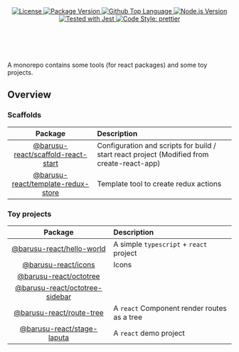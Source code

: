 <header>
  <div align="center">
    <a href="#license">
      <img
        alt="License"
        src="https://img.shields.io/github/license/guanghechen/barusu-react"
      />
    </a>
    <a href="https://github.com/guanghechen/barusu-react/tags">
      <img
        alt="Package Version"
        src="https://img.shields.io/github/v/tag/guanghechen/barusu-react?include_prereleases&sort=semver"
      />
    </a>
    <a href="https://github.com/guanghechen/barusu-react/search?l=typescript">
      <img
        alt="Github Top Language"
        src="https://img.shields.io/github/languages/top/guanghechen/barusu-react"
      />
    </a>
    <a href="https://github.com/nodejs/node">
      <img
        alt="Node.js Version"
        src="https://img.shields.io/node/v/@barusu-react/hello-world"
      />
    </a>
    <a href="https://github.com/facebook/jest">
      <img
        alt="Tested with Jest"
        src="https://img.shields.io/badge/tested_with-jest-9c465e.svg"
      />
    </a>
    <a href="https://github.com/prettier/prettier">
      <img
        alt="Code Style: prettier"
        src="https://img.shields.io/badge/code_style-prettier-ff69b4.svg?style=flat-square"
      />
    </a>
  </div>
</header>
<br/>


A monorepo contains some tools (for react packages) and some toy projects.

## Overview

### Scaffolds

   Package                                    | Description
  :------------------------------------------:|:----------------------------------------------------------
   [@barusu-react/scaffold-react-start]       | Configuration and scripts for build / start react project (Modified from create-react-app)
   [@barusu-react/template-redux-store]       | Template tool to create redux actions

### Toy projects

   Package                          | Description
  :--------------------------------:|:---------------------------------------------
   [@barusu-react/hello-world]      | A simple `typescript` + `react` project
   [@barusu-react/icons]            | Icons
   [@barusu-react/octotree]         |
   [@barusu-react/octotree-sidebar] |
   [@barusu-react/route-tree]       | A `react` Component render routes as a tree
   [@barusu-react/stage-laputa]     | A `react` demo project



[@barusu-react/hello-world]: https://github.com/guanghechen/barusu-react/tree/master/packages/hello-world#readme
[@barusu-react/icons]: https://github.com/guanghechen/barusu-react/tree/master/packages/icons#readme
[@barusu-react/octotree]: https://github.com/guanghechen/barusu-react/tree/master/packages/octotree#readme
[@barusu-react/octotree-sidebar]: https://github.com/guanghechen/barusu-react/tree/master/packages/octotree-sidebar#readme
[@barusu-react/route-tree]: https://github.com/guanghechen/barusu-react/tree/master/packages/route-tree#readme
[@barusu-react/stage-laputa]: https://github.com/guanghechen/barusu-react/tree/master/pages/stage-laputa#readme
[@barusu-react/scaffold-react-start]: https://github.com/guanghechen/barusu-react/tree/master/pages/scaffold-react-start#readme
[@barusu-react/template-redux-store]: https://github.com/guanghechen/barusu-react/tree/master/packages/template-redux-store#readme
